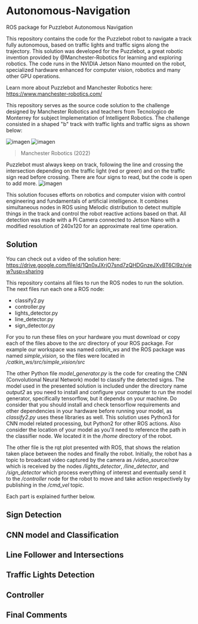 # Autonomous-Navigation
ROS package for Puzzlebot Autonomous Navigation

This repository contains the code for the Puzzlebot robot to navigate a track fully autonomous, based on traffic lights and traffic signs along the trajectory. This solution was developed for the Puzzlebot, a great robotic invention provided by @Manchester-Robotics for learning and exploring robotics. The code runs in the NVIDIA Jetson Nano mounted on the robot, specialized hardware enhanced for computer vision, robotics and many other GPU operations.

Learn more about Puzzlebot and Manchester Robotics here: https://www.manchester-robotics.com/

This repository serves as the source code solution to the challenge designed by Manchester Robotics and teachers from Tecnologico de Monterrey for subject Implementation of Intelligent Robotics. The challenge consisted in a shaped "b" track with traffic lights and traffic signs as shown below:

![imagen](https://user-images.githubusercontent.com/67598380/178133376-d08daeb8-d021-41a1-9a15-109982ec8528.png) 
![imagen](https://user-images.githubusercontent.com/67598380/178133382-d9398da2-9137-4aa6-a825-b826068e811d.png)
> Manchester Robotics (2022)

Puzzlebot must always keep on track, following the line and crossing the intersection depending on the traffic light (red or green) and on the traffic sign read before crossing. There are four signs to read, but the code is open to add more.
![imagen](https://user-images.githubusercontent.com/67598380/178134067-7fa268fd-848a-4043-955c-6462d7069500.png)

This solution focuses efforts on robotics and computer vision with control engineering and fundamentals of artificial intelligence. It combines simultaneous nodes in ROS using Melodic distribution to detect multiple things in the track and control the robot reactive actions based on that. All detection was made with a Pi Camera connected to Jetson Nano with a modified resolution of 240x120 for an approximate real time operation.

## Solution 

You can check out a video of the solution here: https://drive.google.com/file/d/1Qn0xJXrjO7snd7zQHDGnzeJXvBT6Cl9z/view?usp=sharing

This repository contains all files to run the ROS nodes to run the solution. The next files run each one a ROS node:
- classify2.py
- controller.py
- lights_detector.py
- line_detector.py
- sign_detector.py

For you to run these files on your hardware you must download or copy each of the files above to the *src* directory of your ROS package. For example our workspace was named *catkin_ws* and the ROS package was named *simple_vision*, so the files were located in */catkin_ws/src/simple_vision/src*

The other Python file *model_generator.py* is the code for creating the CNN (Convolutional Neural Network) model to classify the detected signs. The model used in the presented solution is included under the directory name *output2* as you need to install and configure your computer to run the model generator, specifically tensorflow, but it depends on your machine. Do consider that you should install and check tensorflow requirements and other dependencies in your hardware before running your model, as *classify2.py* uses these libraries as well. This solution uses Python3 for CNN model related processing, but Python2 for other ROS actions. Also consider the location of your model as you'll need to reference the path in the classifier node. We located it in the */home* directory of the robot.

The other file is the rqt plot presented with ROS, that shows the relation taken place between the nodes and finally the robot. Initially, the robot has a topic to broadcast video captured by the camera as */video_source/raw* which is received by the nodes */lights_detector*, */line_detector*, and */sign_detector* which process everything of interest and eventually send it to the */controller* node for the robot to move and take action respectively by publishing in the */cmd_vel* topic.

Each part is explained further below.

## Sign Detection

## CNN model and Classification

## Line Follower and Intersections

## Traffic Lights Detection

## Controller

## Final Comments
